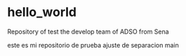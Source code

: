 # hello_world
Repository of test the develop team of ADSO from Sena 

este es mi repositorio de prueba
 ajuste de separacion main 